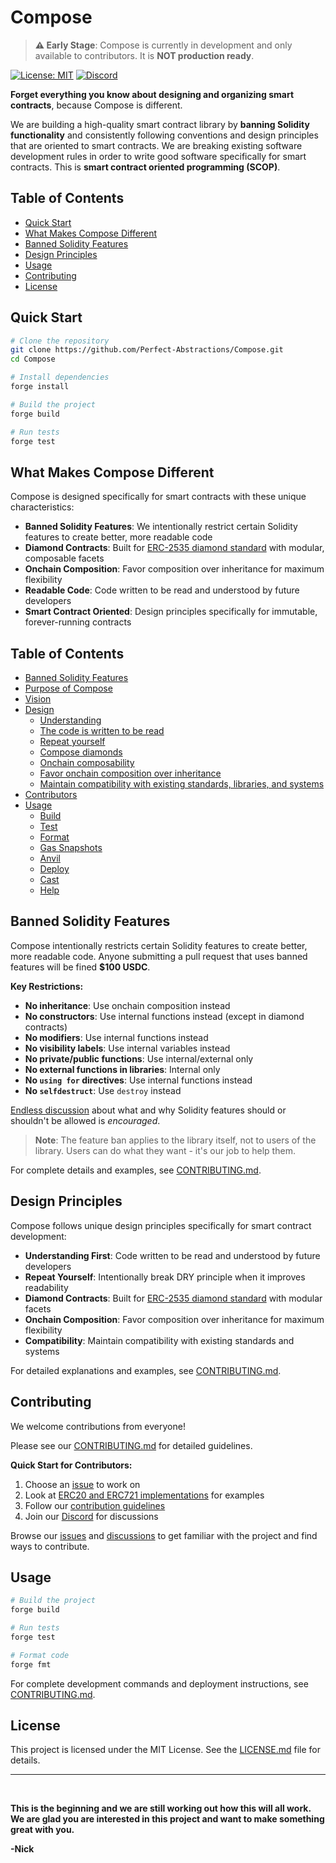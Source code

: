 # Compose

> **⚠️ Early Stage**: Compose is currently in development and only available to contributors. It is **NOT production ready**.


[![License: MIT](https://img.shields.io/badge/License-MIT-blue.svg)](https://opensource.org/licenses/MIT)
[![Discord](https://img.shields.io/badge/Discord-Join%20Chat-blue.svg)](https://discord.gg/DCBD2UKbxc)

**Forget everything you know about designing and organizing smart contracts**, because Compose is different.

We are building a high-quality smart contract library by **banning Solidity functionality** and consistently following conventions and design principles that are oriented to smart contracts. We are breaking existing software development rules in order to write good software specifically for smart contracts. This is **smart contract oriented programming (SCOP)**.

## Table of Contents

- [Quick Start](#quick-start)
- [What Makes Compose Different](#what-makes-compose-different)
- [Banned Solidity Features](#banned-solidity-features)
- [Design Principles](#design-principles)
- [Usage](#usage)
- [Contributing](#contributing)
- [License](#license)

## Quick Start

```bash
# Clone the repository
git clone https://github.com/Perfect-Abstractions/Compose.git
cd Compose

# Install dependencies
forge install

# Build the project
forge build

# Run tests
forge test
```

## What Makes Compose Different

Compose is designed specifically for smart contracts with these unique characteristics:

- **Banned Solidity Features**: We intentionally restrict certain Solidity features to create better, more readable code
- **Diamond Contracts**: Built for [ERC-2535 diamond standard](https://eips.ethereum.org/EIPS/eip-2535) with modular, composable facets
- **Onchain Composition**: Favor composition over inheritance for maximum flexibility
- **Readable Code**: Code written to be read and understood by future developers
- **Smart Contract Oriented**: Design principles specifically for immutable, forever-running contracts

## Table of Contents

- [Banned Solidity Features](#banned-solidity-features)
- [Purpose of Compose](#purpose-of-compose)
- [Vision](#vision)
- [Design](#design)
  - [Understanding](#understanding)
  - [The code is written to be read](#the-code-is-written-to-be-read)
  - [Repeat yourself](#repeat-yourself)
  - [Compose diamonds](#compose-diamonds)
  - [Onchain composability](#onchain-composability)
  - [Favor onchain composition over inheritance](#favor-onchain-composition-over-inheritance)
  - [Maintain compatibility with existing standards, libraries, and systems](#maintain-compatibility-with-existing-standards-libraries-and-systems)
- [Contributors](#contributors)
- [Usage](#usage)
  - [Build](#build)
  - [Test](#test)
  - [Format](#format)
  - [Gas Snapshots](#gas-snapshots)
  - [Anvil](#anvil)
  - [Deploy](#deploy)
  - [Cast](#cast)
  - [Help](#help)

## Banned Solidity Features

Compose intentionally restricts certain Solidity features to create better, more readable code. Anyone submitting a pull request that uses banned features will be fined **$100 USDC**.

**Key Restrictions:**
- **No inheritance**: Use onchain composition instead
- **No constructors**: Use internal functions instead (except in diamond contracts)
- **No modifiers**: Use internal functions instead
- **No visibility labels**: Use internal variables instead
- **No private/public functions**: Use internal/external only
- **No external functions in libraries**: Internal only
- **No `using for` directives**: Use internal functions instead
- **No `selfdestruct`**: Use `destroy` instead

[Endless discussion](https://discord.gg/DCBD2UKbxc) about what and why Solidity features should or shouldn't be allowed is *encouraged*.

> **Note**: The feature ban applies to the library itself, not to users of the library. Users can do what they want - it's our job to help them.

For complete details and examples, see [CONTRIBUTING.md](CONTRIBUTING.md#banned-solidity-features).

## Design Principles

Compose follows unique design principles specifically for smart contract development:

- **Understanding First**: Code written to be read and understood by future developers
- **Repeat Yourself**: Intentionally break DRY principle when it improves readability
- **Diamond Contracts**: Built for [ERC-2535 diamond standard](https://eips.ethereum.org/EIPS/eip-2535) with modular facets
- **Onchain Composition**: Favor composition over inheritance for maximum flexibility
- **Compatibility**: Maintain compatibility with existing standards and systems

For detailed explanations and examples, see [CONTRIBUTING.md](CONTRIBUTING.md#design-principles).

## Contributing

We welcome contributions from everyone! 

Please see our [CONTRIBUTING.md](CONTRIBUTING.md) for detailed guidelines.

**Quick Start for Contributors:**
1. Choose an [issue](https://github.com/Perfect-Abstractions/Compose/issues) to work on
2. Look at [ERC20 and ERC721 implementations](./src/) for examples
3. Follow our [contribution guidelines](CONTRIBUTING.md)
4. Join our [Discord](https://discord.gg/DCBD2UKbxc) for discussions

Browse our [issues](https://github.com/Perfect-Abstractions/Compose/issues) and [discussions](https://github.com/Perfect-Abstractions/Compose/discussions) to get familiar with the project and find ways to contribute.


## Usage

```bash
# Build the project
forge build

# Run tests
forge test

# Format code
forge fmt
```

For complete development commands and deployment instructions, see [CONTRIBUTING.md](CONTRIBUTING.md#available-commands).

## License

This project is licensed under the MIT License. See the [LICENSE.md](LICENSE.md) file for details.

---

<br>

**This is the beginning and we are still working out how this will all work. We are glad you are interested in this project and want to make something great with you.**

**-Nick**

